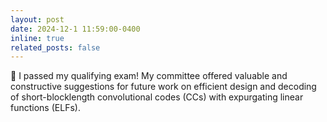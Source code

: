 ```yaml
---
layout: post
date: 2024-12-1 11:59:00-0400
inline: true
related_posts: false
---
```


🥳 I passed my qualifying exam! My committee offered valuable and constructive suggestions for future work on efficient design and decoding of short-blocklength
convolutional codes (CCs) with expurgating linear functions (ELFs).